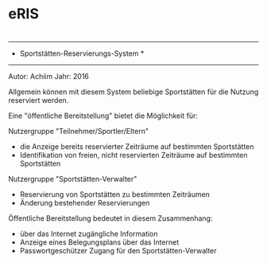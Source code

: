 # eRIS
#
****************************************
* Sportstätten-Reservierungs-System    *
****************************************
Autor:      Achiim
Jahr:       2016

Allgemein können mit diesem System beliebige Sportstätten
für die Nutzung reserviert werden.

Eine "öffentliche Bereitstellung" bietet die Möglichkeit für:

Nutzergruppe "Teilnehmer/Sportler/Eltern"
- die Anzeige bereits reservierter Zeiträume auf bestimmten Sportstätten
- Identifikation von freien, nicht reservierten Zeiträume auf bestimmten Sportstätten

Nutzergruppe "Sportstätten-Verwalter"
- Reservierung von Sportstätten zu bestimmten Zeiträumen
- Änderung bestehender Reservierungen

Öffentliche Bereitstellung bedeutet in diesem Zusammenhang:
- über das Internet zugängliche Information
- Anzeige eines Belegungsplans über das Internet
- Passwortgeschützer Zugang für den Sportstätten-Verwalter
